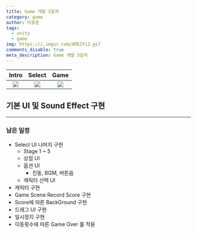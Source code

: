 ```yaml
---
title: Game 개발 5일차
category: game
author: 이정훈
tags:
  - unity
  - game
img: https://i.imgur.com/dREZYi2.gif
comments_disable: true
meta_description: Game 개발 5일차
---
```

|Intro|Select|Game|
|:---:|:---:|:---:|
|![](https://i.imgur.com/dREZYi2.gif)|![](https://i.imgur.com/iYdKtd9.gif)|![](https://i.imgur.com/spBRfkb.gif)|

## 기본 UI 및 Sound Effect 구현

*** 
### 남은 일정
- Select UI 나머지 구현
	- Stage 1 ~ 5
	- 상점 UI
	- 옵션 UI
	  - 진동, BGM, 버튼음
	- 캐릭터 선택 UI
- 캐릭터 구현
- Game Scene Record Score 구현
- Score에 따른 BackGround 구현
- 드래그 UI  구현
- 일시정지 구현
- 이동횟수에 따른 Game Over 룰 적용